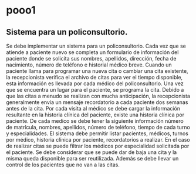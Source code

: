 # pooo1
## Sistema para un policonsultorio.
Se debe implementar un sistema para un policonsultorio. Cada vez que se atiende a
paciente nuevo se completa un formulario de información del paciente donde se solicita
sus nombres, apellidos, dirección, fecha de nacimiento, número de teléfono e historial
médico breve. Cuando un paciente llama para programar una nueva cita o cambiar una
cita existente, la recepcionista verifica el archivo de citas para ver el tiempo disponible,
esta información es llevada por cada médico del policonsultorio. Una vez que se
encuentra un lugar para el paciente, se programa la cita. Debido a que las citas a
menudo se realizan con mucha anticipación, la recepcionista generalmente envía un
mensaje recordatorio a cada paciente dos semanas antes de la cita. Por cada visita al
médico se debe cargar la información resultante en la historia clínica del paciente, existe
una historia clínica por paciente. De cada medico se debe tener la siguiente información
número de matrícula, nombres, apellidos, número de teléfono, tiempo de cada turno y
especialidades.
El sistema debe permitir listar pacientes, médicos, turnos por médico, historia clínica
por paciente, recordatorios a realizar. En el caso de realizar citas se puede filtrar los
médicos por especialidad solicitada por el paciente. Se debe considerar que se puede dar
de baja una cita y la misma queda disponible para ser reutilizada. Además se debe llevar
un control de los pacientes que no van a las citas.

